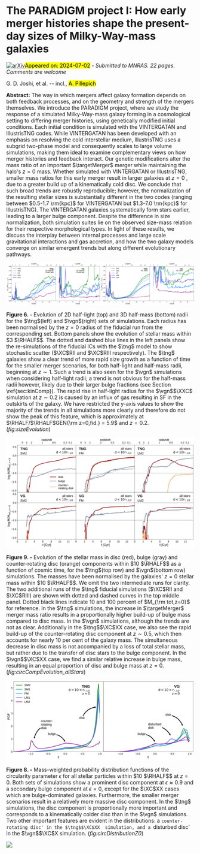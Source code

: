 <div class="macros" style="visibility:hidden;">
$\newcommand{\ensuremath}{}$
$\newcommand{\xspace}{}$
$\newcommand{\object}[1]{\texttt{#1}}$
$\newcommand{\farcs}{{.}''}$
$\newcommand{\farcm}{{.}'}$
$\newcommand{\arcsec}{''}$
$\newcommand{\arcmin}{'}$
$\newcommand{\ion}[2]{#1#2}$
$\newcommand{\textsc}[1]{\textrm{#1}}$
$\newcommand{\hl}[1]{\textrm{#1}}$
$\newcommand{\footnote}[1]{}$
$\newcommand{\MSUN}{{\rm M}_{\sun}}$
$\newcommand{\MHOST}{M_{\rm 200c, host}}$
$\newcommand{\RHOST}{r_{\rm 200c, host}}$
$\newcommand{\RSB}{r_{\rm *,SB=26.5}}$
$\newcommand{\RHALF}{r_{\rm *,1/2}}$
$\newcommand{\RHALFV}{r_{\rm V,1/2}}$
$\newcommand{\RHALFGEN}[1]{r_{\rm *,1/2,#1}}$
$\newcommand{\MSTAR}{M_{\rm *}}$
$\newcommand{\MGEN}[1]{M_{\rm #1}}$
$\newcommand{\RGEN}[1]{R_{\rm #1}}$
$\newcommand{\XXC}{\textbf{SM2}}$
$\newcommand{\XVC}{\textbf{SM1}}$
$\newcommand{\XC}{\textbf{FM}}$
$\newcommand{\XCX}{\textbf{LM1}}$
$\newcommand{\XCXX}{\textbf{LM2}}$
$\newcommand{\XCRII}{\textbf{FM-R2}}$
$\newcommand{\XCRIII}{\textbf{FM-R3}}$
$\newcommand{\targetMerger}{z \approx 2}$
$\newcommand{\vgn}{VG}$
$\newcommand{\tng}{TNG}$
$\newcommand{\gjNotes}[1]{{\color{Green} #1}}$
$\newcommand{\gjChanges}[1]{{\color{Black} #1}}$
$\newcommand{\apChanges}[1]{{\color{Blue} #1}}$
$\newcommand{\thebibliography}{\DeclareRobustCommand{\VAN}[3]{##3}\VANthebibliography}$</div>



<div id="title">

# The PARADIGM project I: How early merger histories shape the present-day sizes of Milky-Way-mass galaxies

</div>
<div id="comments">

[![arXiv](https://img.shields.io/badge/arXiv-2407.00171-b31b1b.svg)](https://arxiv.org/abs/2407.00171)<mark>Appeared on: 2024-07-02</mark> -  _Submitted to MNRAS. 22 pages. Comments are welcome_

</div>
<div id="authors">

G. D. Joshi, et al. -- incl., <mark>A. Pillepich</mark>

</div>
<div id="abstract">

**Abstract:** The way in which mergers affect galaxy formation depends on both feedback processes, and on the geometry and strength of the mergers themselves. We introduce the PARADIGM project, where we study the response of a simulated Milky-Way-mass galaxy forming in a cosmological setting to differing merger histories, using genetically modified initial conditions. Each initial condition is simulated with the VINTERGATAN and IllustrisTNG codes. While VINTERGATAN has been developed with an emphasis on resolving the cold interstellar medium, IllustrisTNG uses a subgrid two-phase model and consequently scales to large volume simulations, making them ideal to examine complementary views on how merger histories and feedback interact. Our genetic modifications alter the mass ratio of an important $\targetMerger$ merger while maintaining the halo's $z=0$ mass. Whether simulated with VINTERGATAN or IllustrisTNG, smaller mass ratios for this early merger result in larger galaxies at $z=0$ , due to a greater build up of a kinematically cold disc. We conclude that such broad trends are robustly reproducible; however, the normalization of the resulting stellar sizes is substantially different in the two codes (ranging between $0.5-1.7 \rm{kpc}$ for VINTERGATAN but $1.3-7.0 \rm{kpc}$ for IllustrisTNG). The VINTERGATAN galaxies systematically form stars earlier, leading to a larger bulge component. Despite the difference in size normalization, both simulation suites lie on the observed size-mass relation for their respective morphological types. In light of these results, we discuss the interplay between internal processes and large scale gravitational interactions and gas accretion, and how the two galaxy models converge on similar emergent trends but along different evolutionary pathways.

</div>

<div id="div_fig1">

<img src="tmp_2407.00171/./figures/half_light_radius_evolution.png" alt="Fig6.1" width="50%"/><img src="tmp_2407.00171/./figures/half_mass_radius_evolution.png" alt="Fig6.2" width="50%"/>

**Figure 6. -** Evolution of 2D half-light (top) and 3D half-mass (bottom) radii for the $\tng$(left) and $\vgn$(right) sets of simulations. Each radius has been normalised by the $z=0$ radius of the fiducial run from the corresponding set. Bottom panels show the evolution of stellar mass within $3 $\RHALF$$. The dotted and dashed blue lines in the left panels show the re-simulations of the fiducial ICs with the $\tng$  model to show stochastic scatter ($\XC$RII  and $\XC$RIII  respectively). The $\tng$  galaxies show a clear trend of more rapid size growth as a function of time for the smaller merger scenarios, for both half-light and half-mass radii, beginning at $z \sim 1$. Such a trend is also seen for the $\vgn$  simulations when considering half-light radii; a trend is not obvious for the half-mass radii however, likely due to their larger bulge fractions (see Section \ref{sec:kinComp}). The rapid rise in half-light radius for the $\vgn$$\XXC$  simulation at $z \sim 0.2$ is caused by an influx of gas resulting in SF in the outskirts of the galaxy. We have restricted the y-axis values to show the majority of the trends in all simulations more clearly and therefore do not show the peak of this feature, which is approximately at $\RHALF/$\RHALF$GEN{\rm z=0,fid.} = 5.9$ and $z=0.2$. (*fig:sizeEvolution*)

</div>
<div id="div_fig2">

<img src="tmp_2407.00171/./figures/circ_mass_evolution_stars_10R.png" alt="Fig9" width="100%"/>

**Figure 9. -** Evolution of the stellar mass in disc (red), bulge (gray) and counter-rotating disc (orange) components within $10 $\RHALF$$ as a function of cosmic time, for the $\tng$(top row) and $\vgn$(bottom row) simulations. The masses have been normalised by the galaxies' $z=0$ stellar mass within $10 $\RHALF$$. We omit the two intermediate runs for clarity. The two additional runs of the $\tng$  fiducial simulations ($\XC$RII  and $\XC$RIII) are shown with dotted and dashed curves in the top middle panel. Dotted black lines indicate 10 and 100 percent of $M_{\rm tot,z=0}$ for reference. In the $\tng$  simulations, the increase in $\targetMerger$  merger mass ratio results in a proportionally higher build-up of bulge mass compared to disc mass. In the $\vgn$  simulations, although the trends are not as clear. Additionally in the $\tng$$\XC$XX  case, we also see the rapid build-up of the counter-rotating disc component at $z \sim 0.5$, which then accounts for nearly 10 per cent of the galaxy mass. The simultaneous decrease in disc mass is not accompanied by a loss of total stellar mass, but rather due to the transfer of disc stars to the bulge component. In the $\vgn$$\XC$XX  case, we find a similar relative increase in bulge mass, resulting in an equal proportion of disc and bulge mass at $z=0$. (*fig:circCompEvolution_allStars*)

</div>
<div id="div_fig3">

<img src="tmp_2407.00171/./figures/circularity_parameter_distribution_at_z0_within_10rhalf.png" alt="Fig8" width="100%"/>

**Figure 8. -** Mass-weighted probability distribution functions of the circularity parameter $\epsilon$ for all stellar particles within $10 $\RHALF$$ at $z=0$. Both sets of simulations show a prominent disc component at $\epsilon \approx 0.9$ and a secondary bulge component at $\epsilon=0$, except for the $\XC$XX  cases which are bulge-dominated galaxies. Furthermore, the smaller merger scenarios result in a relatively more massive disc component. In the $\tng$  simulations, the disc component is proportionally more important and corresponds to a kinematically colder disc than in the $\vgn$  simulations. Two other important features are evident in the distributions: a `counter-rotating disc' in the $\tng$$\XC$XX  simulation, and a `disturbed disc' in the $\vgn$$\XC$X  simulation. (*fig:circDistributionZ0*)

</div><div id="qrcode"><img src=https://api.qrserver.com/v1/create-qr-code/?size=100x100&data="https://arxiv.org/abs/2407.00171"></div>